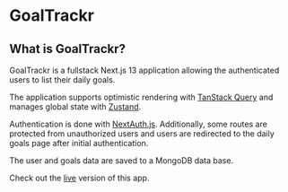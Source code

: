 # GoalTrackr

## What is GoalTrackr?

GoalTrackr is a fullstack Next.js 13 application allowing the authenticated users to list their daily goals.

The application supports optimistic rendering with [TanStack Query][1] and manages global state with [Zustand][2].

Authentication is done with [NextAuth.js][3]. Additionally, some routes are protected from unauthorized users and users are redirected to the daily goals page after initial authentication.

The user and goals data are saved to a MongoDB data base.

Check out the [live][0] version of this app.

[0]: https://goaltrackr.vercel.app/
[1]: https://tanstack.com/query/
[2]: https://www.npmjs.com/package/zustand
[3]: https://next-auth.js.org/

